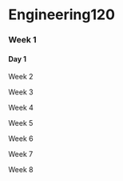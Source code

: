 # Engineering120



### Week 1

#### Day 1





Week 2

Week 3

Week 4

Week 5

Week 6

Week 7

Week 8

